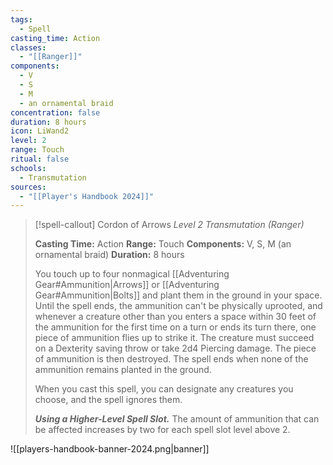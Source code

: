 ```yaml
---
tags:
  - Spell
casting_time: Action
classes:
  - "[[Ranger]]"
components:
  - V
  - S
  - M
  - an ornamental braid
concentration: false
duration: 8 hours
icon: LiWand2
level: 2
range: Touch
ritual: false
schools:
  - Transmutation
sources: 
  - "[[Player's Handbook 2024]]"
---
```

>[!spell-callout] Cordon of Arrows
>_Level 2 Transmutation (Ranger)_
>
>**Casting Time:** Action
>**Range:** Touch
>**Components:** V, S, M (an ornamental braid)
>**Duration:** 8 hours
>
>You touch up to four nonmagical [[Adventuring Gear#Ammunition|Arrows]] or [[Adventuring Gear#Ammunition|Bolts]] and plant them in the ground in your space. Until the spell ends, the ammunition can't be physically uprooted, and whenever a creature other than you enters a space within 30 feet of the ammunition for the first time on a turn or ends its turn there, one piece of ammunition flies up to strike it. The creature must succeed on a Dexterity saving throw or take 2d4 Piercing damage. The piece of ammunition is then destroyed. The spell ends when none of the ammunition remains planted in the ground.
>
>When you cast this spell, you can designate any creatures you choose, and the spell ignores them.
>
>**_Using a Higher-Level Spell Slot._** The amount of ammunition that can be affected increases by two for each spell slot level above 2.


![[players-handbook-banner-2024.png|banner]]
